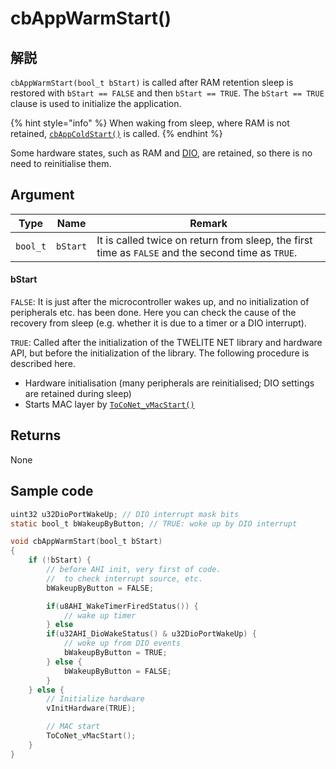 # cbAppWarmStart()

## 解説

`cbAppWarmStart(bool_t bStart)` is called after RAM retention sleep is restored with `bStart == FALSE` and then `bStart == TRUE`. The `bStart == TRUE` clause is used to initialize the application.

{% hint style="info" %}
When waking from sleep, where RAM is not retained, [`cbAppColdStart()`](cbappcoldstart.md) is called.
{% endhint %}

Some hardware states, such as RAM and [DIO](../../hw-api-rifurensu/perifuraru/dio.md), are retained, so there is no need to reinitialise them.

## Argument

| Type     | Name     | Remark                                                                                            |
| -------- | -------- | ------------------------------------------------------------------------------------------------- |
| `bool_t` | `bStart` | It is called twice on return from sleep, the first time as `FALSE` and the second time as `TRUE`. |

#### bStart

`FALSE`: It is just after the microcontroller wakes up, and no initialization of peripherals etc. has been done. Here you can check the cause of the recovery from sleep (e.g. whether it is due to a timer or a DIO interrupt).

`TRUE`: Called after the initialization of the TWELITE NET library and hardware API, but before the initialization of the library. The following procedure is described here.

* Hardware initialisation (many peripherals are reinitialised; DIO settings are retained during sleep)
* Starts MAC layer by [`ToCoNet_vMacStart()`](../twelite-net-guan-shu/toconet_vmacstart.md) 

## Returns

None

## Sample code

```c
uint32 u32DioPortWakeUp; // DIO interrupt mask bits 
static bool_t bWakeupByButton; // TRUE: woke up by DIO interrupt

void cbAppWarmStart(bool_t bStart)
{
	if (!bStart) {
		// before AHI init, very first of code.
		//  to check interrupt source, etc.
		bWakeupByButton = FALSE;

		if(u8AHI_WakeTimerFiredStatus()) {
			// wake up timer
		} else
		if(u32AHI_DioWakeStatus() & u32DioPortWakeUp) {
			// woke up from DIO events
			bWakeupByButton = TRUE;
		} else {
			bWakeupByButton = FALSE;
		}
	} else {
		// Initialize hardware
		vInitHardware(TRUE);

		// MAC start
		ToCoNet_vMacStart();
	}
}
```


